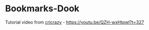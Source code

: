 # Bookmarks-Dook
Tutorial video from [cricrazy](https://github.com/cricrazy) - https://youtu.be/QZH-wxHtpwI?t=327
